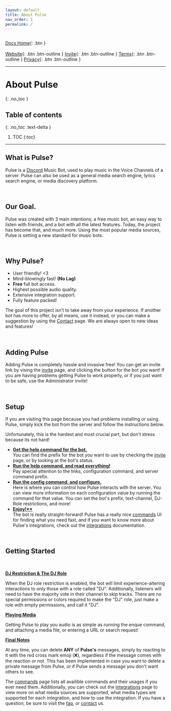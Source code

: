 ```yaml
---
layout: default
title: About Pulse
nav_order: 1
permalink: /
---
```


<img src="https://github.com/PulseProject-io/Pulse-Docs/blob/main/resources/pulse-banner.png?raw=true" alt="">

<span class="fs-5">[Docs Home](https://docs.pulseproject.io){: .btn }</span><br><br>
<span class="fs-4">[Website](https://pulseproject.io){: .btn .btn-outline }</span>
<span class="fs-4">[Invite](https://pulseproject.io/invite){: .btn .btn-outline }</span>
<span class="fs-4">[Terms](https://pulseproject.io/terms){: .btn .btn-outline }</span>
<span class="fs-4">[Privacy](https://pulseproject.io/privacy){: .btn .btn-outline }</span>

---

# About Pulse
{: .no_toc }

## Table of contents
{: .no_toc .text-delta }

1. TOC
{:toc}

---

## What is Pulse?

Pulse is a [Discord](https://discord.com/) Music Bot, used to play music in the Voice Channels of a server. Pulse can also be used as a general media search engine, lyrics search engine, or media discovery platform.

<br>

## Our Goal.

Pulse was created with 3 main intentions; a free music bot, an easy way to listen with friends, and a bot with all the latest features. Today, the project has become that, and much more. Using the most popular media sources, Pulse is setting a new standard for music bots.

<br>

## Why Pulse?

 - User friendly! <3
 - Mind-blowingly fast! <b>(No Lag)</b>
 - <b>Free</b> full bot access.
 - Highest possible audio quality.
 - Extensive integration support.
 - Fully feature packed!
 
The goal of this project isn’t to take away from your experience. If another bot has more to offer, by all means, use it instead, or you can make a suggestion by using the [Contact](https://pulseproject.io/contact) page. We are always open to new ideas and features!

<br>

## Adding Pulse

Adding Pulse is completely hassle and invasive free! You can get an invite link by vising the [invite](https://pulseproject.io/invite) page, and clicking the button for the bot you want! If you are having problems getting Pulse to work properly, or if you just want to be safe, use the Administrator invite!

<br>

## Setup

If you are visiting this page because you had problems installing or using Pulse, simply kick the bot from the server and follow the instructions below.

Unfortunately, this is the hardest and most crucial part, but don't stress because its not hard!
 - <u><b>Get the help command for the bot.</b></u> <br>You can find the prefix for the bot you want to use by checking the [invite](https://pulseproject.io/invite) page, or by looking at the bot's status.
 - <u><b>Run the help command, and read everything!</b></u> <br>Pay special attention to the links, configuration command, and server command prefix.
 - <u><b>Run the config command, and configure.</b></u> <br>Here is where you can control how Pulse interacts with the server. You can view more information on each configuration value by running the command for that value. You can set the bot's prefix, text-channel, DJ-Role restrictions, and more!
 - <u><b>Enjoy!**</b></u> <br>The bot is really straight-forward! Pulse has a really nice [commands](https://docs.pulseproject.io/commands) UI for finding what you need fast, and if you want to know more about Pulse's integrations, check out the [integrations](https://docs.pulseproject.io/integrations) documentation.

<br>

## Getting Started

<br>

<u><b>DJ Restriction & The DJ Role</b></u>

When the DJ role restriction is enabled, the bot will limit experience-altering interactions to only those with a role called "DJ". Additionally, listeners will need to have the majority vote in their channel to skip tracks. There are no special permissions or colors required to make the "DJ" role, just make a role with empty permissions, and call it "DJ".

<u><b>Playing Media</b></u>

Getting Pulse to play you audio is as simple as running the enque command, and attaching a media file, or entering a URL or search request!

<u><b>Final Notes</b></u>

At any time, you can delete **ANY** of **Pulse's** messages, simply by reacting to it with the red cross mark emoji (❌), regardless if the message comes with the reaction or not. This has been implemented in case you want to delete a private message from Pulse, or if Pulse sends a message you don't want others to see.

The [commands](https://docs.pulseproject.io/commands) page lists all availible commands and their usages if you ever need them. Additionally, you can check out the [integrations](https://docs.pulseproject.io/integrations) page to view more on what media sources are supported, what media types are supported for each integration, and how to use the integration. If you have a question, be sure to visit the [faq](https://docs.pulseproject.io/faq), or [contact](https://pulseproject.io/contact) us.
